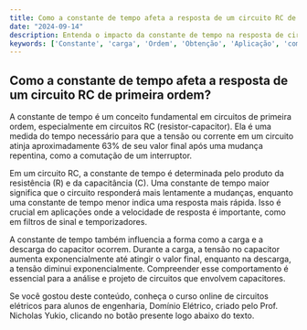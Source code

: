 ```yaml
---
title: Como a constante de tempo afeta a resposta de um circuito RC de primeira ordem?
date: "2024-09-14"
description: Entenda o impacto da constante de tempo na resposta de circuitos RC de primeira ordem.
keywords: ['Constante', 'carga', 'Ordem', 'Obtenção', 'Aplicação', 'comutação', 'RC']
---
```


## Como a constante de tempo afeta a resposta de um circuito RC de primeira ordem?

A constante de tempo é um conceito fundamental em circuitos de primeira ordem, especialmente em circuitos RC (resistor-capacitor). Ela é uma medida do tempo necessário para que a tensão ou corrente em um circuito atinja aproximadamente 63% de seu valor final após uma mudança repentina, como a comutação de um interruptor.

Em um circuito RC, a constante de tempo é determinada pelo produto da resistência (R) e da capacitância (C). Uma constante de tempo maior significa que o circuito responderá mais lentamente a mudanças, enquanto uma constante de tempo menor indica uma resposta mais rápida. Isso é crucial em aplicações onde a velocidade de resposta é importante, como em filtros de sinal e temporizadores.

A constante de tempo também influencia a forma como a carga e a descarga do capacitor ocorrem. Durante a carga, a tensão no capacitor aumenta exponencialmente até atingir o valor final, enquanto na descarga, a tensão diminui exponencialmente. Compreender esse comportamento é essencial para a análise e projeto de circuitos que envolvem capacitores.

Se você gostou deste conteúdo, conheça o curso online de circuitos elétricos para alunos de engenharia, Domínio Elétrico, criado pelo Prof. Nicholas Yukio, clicando no botão presente logo abaixo do texto.